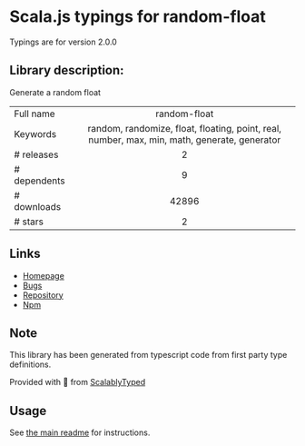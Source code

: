 
# Scala.js typings for random-float

Typings are for version 2.0.0

## Library description:
Generate a random float

|                    |                 |
| ------------------ | :-------------: |
| Full name          | random-float |
| Keywords           | random, randomize, float, floating, point, real, number, max, min, math, generate, generator |
| # releases         | 2 |
| # dependents       | 9 |
| # downloads        | 42896 |
| # stars            | 2 |

## Links
- [Homepage](https://github.com/sindresorhus/random-float#readme)
- [Bugs](https://github.com/sindresorhus/random-float/issues)
- [Repository](https://github.com/sindresorhus/random-float)
- [Npm](https://www.npmjs.com/package/random-float)
    


## Note
This library has been generated from typescript code from first party type definitions.

Provided with :purple_heart: from [ScalablyTyped](https://github.com/oyvindberg/ScalablyTyped)

## Usage
See [the main readme](../../readme.md) for instructions.


